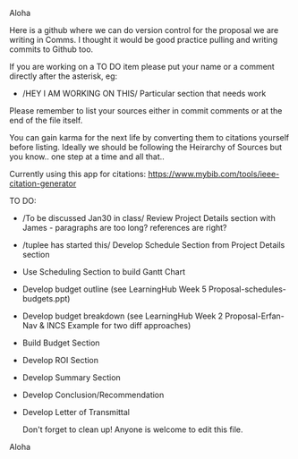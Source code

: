Aloha
  
  Here is a github where we can do version control for the proposal we are writing in Comms. 
  I thought it would be good practice pulling and writing commits to Github too.
  
  If you are working on a TO DO item please put your name or a comment directly after the asterisk, eg:
  
  * /HEY I AM WORKING ON THIS/ Particular section that needs work

  
  Please remember to list your sources either in commit comments or at the end of the file itself. 
  
  You can gain karma for the next life by converting them to citations yourself before listing. 
  Ideally we should be following the Heirarchy of Sources but you know.. one step at a time and all that..
  
  Currently using this app for citations:
  https://www.mybib.com/tools/ieee-citation-generator
  
  TO DO:
  * /To be discussed Jan30 in class/ Review Project Details section with James - paragraphs are too long? references are right?
  *  /tuplee has started this/ Develop Schedule Section from Project Details section
  * Use Scheduling Section to build Gantt Chart
  * Develop budget outline (see LearningHub Week 5 Proposal-schedules-budgets.ppt)
  * Develop budget breakdown (see LearningHub Week 2 Proposal-Erfan-Nav & INCS Example for two diff approaches)
  * Build Budget Section
  * Develop ROI Section
  * Develop Summary Section
  * Develop Conclusion/Recommendation
  * Develop Letter of Transmittal

    Don't forget to clean up! Anyone is welcome to edit this file.

Aloha
